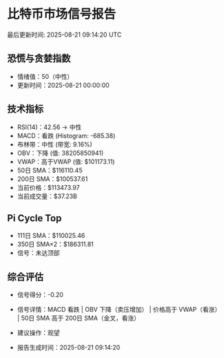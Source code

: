 # 比特币市场信号报告

最后更新时间: 2025-08-21 09:14:20 UTC

## 恐慌与贪婪指数
- 情绪值：50（中性）
- 更新时间：2025-08-21 00:00:00

## 技术指标
- RSI(14)：42.56 → 中性
- MACD：看跌 (Histogram: -685.38)
- 布林带：中性 (带宽: 9.16%)
- OBV：下降 (值: 38205850941)
- VWAP：高于VWAP (值: $101173.11)
- 50日 SMA：$116110.45
- 200日 SMA：$100537.61
- 当前价格：$113473.97
- 当前成交量：$37.23B

## Pi Cycle Top
- 111日 SMA：$110025.46
- 350日 SMA×2：$186311.81
- 信号：未达顶部

## 综合评估
- 信号得分：-0.20
- 信号详情：MACD 看跌 | OBV 下降（卖压增加） | 价格高于 VWAP（看涨） | 50日 SMA 高于 200日 SMA（金叉，看涨）
- 建议操作：观望

- 报告生成时间：2025-08-21 09:14:20